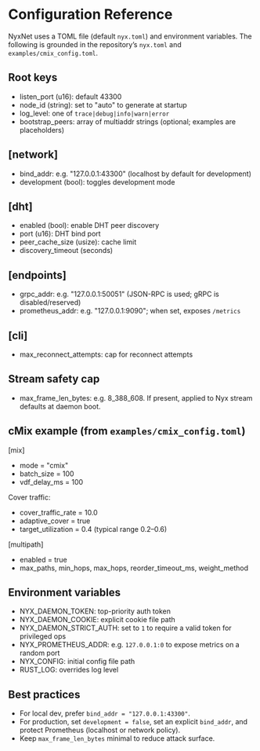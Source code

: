 # Configuration Reference

NyxNet uses a TOML file (default `nyx.toml`) and environment variables. The following is grounded in the repository’s `nyx.toml` and `examples/cmix_config.toml`.

## Root keys

- listen_port (u16): default 43300
- node_id (string): set to "auto" to generate at startup
- log_level: one of `trace|debug|info|warn|error`
- bootstrap_peers: array of multiaddr strings (optional; examples are placeholders)

## [network]

- bind_addr: e.g. "127.0.0.1:43300" (localhost by default for development)
- development (bool): toggles development mode

## [dht]

- enabled (bool): enable DHT peer discovery
- port (u16): DHT bind port
- peer_cache_size (usize): cache limit
- discovery_timeout (seconds)

## [endpoints]

- grpc_addr: e.g. "127.0.0.1:50051" (JSON-RPC is used; gRPC is disabled/reserved)
- prometheus_addr: e.g. "127.0.0.1:9090"; when set, exposes `/metrics`

## [cli]

- max_reconnect_attempts: cap for reconnect attempts

## Stream safety cap

- max_frame_len_bytes: e.g. 8_388_608. If present, applied to Nyx stream defaults at daemon boot.

## cMix example (from `examples/cmix_config.toml`)

[mix]
- mode = "cmix"
- batch_size = 100
- vdf_delay_ms = 100

Cover traffic:
- cover_traffic_rate = 10.0
- adaptive_cover = true
- target_utilization = 0.4 (typical range 0.2–0.6)

[multipath]
- enabled = true
- max_paths, min_hops, max_hops, reorder_timeout_ms, weight_method

## Environment variables

- NYX_DAEMON_TOKEN: top-priority auth token
- NYX_DAEMON_COOKIE: explicit cookie file path
- NYX_DAEMON_STRICT_AUTH: set to `1` to require a valid token for privileged ops
- NYX_PROMETHEUS_ADDR: e.g. `127.0.0.1:0` to expose metrics on a random port
- NYX_CONFIG: initial config file path
- RUST_LOG: overrides log level

## Best practices

- For local dev, prefer `bind_addr = "127.0.0.1:43300"`.
- For production, set `development = false`, set an explicit `bind_addr`, and protect Prometheus (localhost or network policy).
- Keep `max_frame_len_bytes` minimal to reduce attack surface.